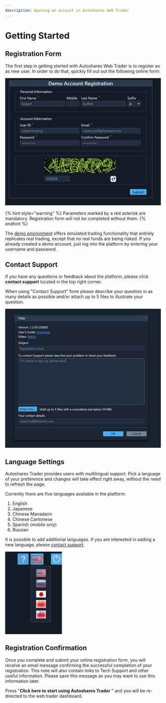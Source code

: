 ```yaml
---
description: Opening an account in Autoshares Web Trader
---
```


# Getting Started

## Registration Form

The first step in getting started with Autoshares Web Trader is to register as as new user. In order to do that, quickly fill out out the following online form:

![](../../.gitbook/assets/screenshot-2020-03-19-at-16.57.06.png)

{% hint style="warning" %}
Parameters marked by a red asterisk are mandatory. Registration form will not be completed without them.
{% endhint %}

The [demo environment](http://demo.autoshares.com/User/LogOn?ReturnUrl=%2f) offers simulated trading functionality that entirely replicates real trading, except that no real funds are being risked. If you already created a demo account, just log into the platform by entering your username and password.

## **Contact Support**

If you have any questions or feedback about the platform, please click **contact support** located in the top right corner.

When using "Contact Support" form please describe your question in as many details as possible and/or attach up to 5 files to illustrate your question.

![](../../.gitbook/assets/screenshot-2020-03-19-at-17.03.00.png)

## **Language Settings**

Autoshares Trader provides users with multilingual support. Pick a language of your preference and changes will take effect right away, without the need to refresh the page.

Currently there are five languages available in the platform:

1. English
2. Japanese
3. Chinese Manadarin
4. Chinese Cantonese
5. Spanish \(mobile only\)
6. Russian

It is possible to add additional languages. If you are interested in adding a new language, please [contact support](https://www.etnasoft.com/contact-support/).

![](../../.gitbook/assets/screenshot-2020-03-19-at-17.01.52.png)

## Registration Confirmation

Once you complete and submit your online registration form, you will receive an email message confirming the successful completion of your registration. This note will also contain links to Tech Support and other useful information. Please save this message as you may want to use this information later.

Press "**Click here to start using Autoshares Trader** " and you will be re-directed to the web trader dashboard.

